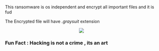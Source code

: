 
This ransomware is os independent and encrypt all  important files and it is fud

The Encrypted file will have *.graysuit* extension

<p align="center">
  <img src="https://github.com/blastlaboratory/GrayWare/blob/main/ran.png?raw=true"></img>
</p>

### Fun Fact : Hacking is  not a crime , its an art 
